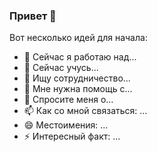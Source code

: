### Привет 👋

Вот несколько идей для начала:

- 🔭 Сейчас я работаю над...
- 🌱 Сейчас учусь...
- 👯 Ищу сотрудничество...
- 🤔 Мне нужна помощь с...
- 💬 Спросите меня о...
- 📫 Как со мной связаться: ...
- 😄 Местоимения: ...
- ⚡ Интересный факт: ...
